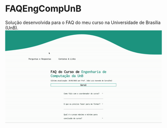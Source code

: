 # FAQEngCompUnB
Solução desenvolvida para o FAQ do meu curso na Universidade de Brasília (UnB).
![](https://github.com/laryferreira/FAQEngCompUnB/blob/studies/show.gif)
